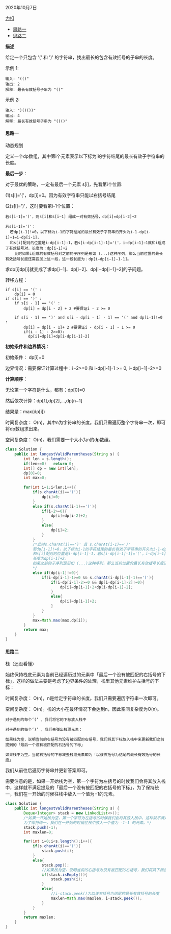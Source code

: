 2020年10月7日

[力扣](https://leetcode-cn.com/problems/longest-valid-parentheses/submissions/)

- [思路一](#思路一)
- [思路二](#思路二)

**描述**

给定一个只包含 '(' 和 ')' 的字符串，找出最长的包含有效括号的子串的长度。

示例 1:
```
输入: "(()"
输出: 2
解释: 最长有效括号子串为 "()"
```
示例 2:
```
输入: ")()())"
输出: 4
解释: 最长有效括号子串为 "()()"
```

#### 思路一

动态规划

定义一个dp数组，其中第i个元素表示以下标为i的字符结尾的最长有效子字符串的长度。

**最后一步**：

对于最优的策略，一定有最后一个元素 s[i]，先看第i个位置:

(1)s[i]='('，dp[i]=0。因为有效字符串只能以右括号结尾

(2)s[i]=')'，这时要看第i-1个位置：
```
若s[i-1]='('，则s[i]和s[i−1] 组成一对有效括号，dp[i]=dp[i-2]+2

若s[i-1]=')'：
  若dp[i-1]!=0，以下标为i-1的字符结尾的最长有效子字符串的开头为i-1-dp[i-1]+1=i-dp[i-1]，
  和s[i]配对的位置是i-dp[i-1]-1，若s[i-dp[i-1]-1]='('，i−dp[i−1]−1就和i组成了有效括号对，长度为：dp[i-1]+2
    此时如果i组成的有效括号对之前的子序列是形如 (...)这种序列，那么当前位置的最长有效括号长度还需要加上这一段，这一段长度为：dp[i−dp[i−1]−1-1]。
```
求dp[i]dp[i]就变成了求dp[i−1]、dp[i−2]、dp[i−dp[i−1]−2]的子问题。

转移方程：
```
if s[i] == '(' :
    dp[i] = 0
if s[i] == ')' :
    if s[i - 1] == '(' :
        dp[i] = dp[i - 2] + 2 #要保证i - 2 >= 0
        
    if s[i - 1] == ')' and s[i - dp[i - 1] - 1] == '(' and dp[i-1]!=0 :
        dp[i] = dp[i - 1]+ 2 #要保证i - dp[i - 1] - 1 >= 0
        if(i - 1] - 2>=0):
          dp[i]=dp[i]+dp[i-dp[i-1]-2]
```
**初始条件和边界情况**：

初始条件： dp[i]=0

边界情况：需要保证计算过程中：i−2>=0 和 i-dp[i-1]-1 >= 0, i−dp[i−1]−2>=0

**计算顺序**：

无论第一个字符是什么，都有：dp[0]=0

然后依次计算：dp[1],dp[2],...,dp[n−1]

结果是：max(dp[i])

时间复杂度： O(n)，其中n为字符串的长度。我们只需遍历整个字符串一次，即可将dp数组求出来。

空间复杂度： O(n)。我们需要一个大小为n的dp数组。

```java
class Solution {
    public int longestValidParentheses(String s) {
        int len = s.length();
        if(len==0)   return 0;
        int[] dp = new int[len];
        dp[0]=0;
        int max=0;
        
        for(int i=1;i<len;i++){
            if(s.charAt(i)=='('){
                dp[i]=0;
            }
            else if(s.charAt(i-1)=='('){
                if(i-2>=0){
                    dp[i]=dp[i-2]+2;
                }
                else{
                    dp[i]=2;
                }
            }
            /*此时s.charAt(i)==')' 且 s.charAt(i-1)==')'
            若dp[i-1]!=0，以下标为i-1的字符结尾的最长有效子字符串的开头为i-1-dp[i-1]+1=i-dp[i-1]
            和s[i]配对的位置是i-dp[i-1]-1，若s[i-dp[i-1]-1]='('，i−dp[i−1]−1就和i组成了有效括号对,
            长度为dp[i-1]+2。
            如果之前的子序列是形如 (...)这种序列，那么当前位置的最长有效括号长度还需要加上这一段，这一段长度为dp[i−dp[i−1]−1-1]。
            */
            else if(dp[i-1]!=0){
                if(i-dp[i-1]-1>=0 && s.charAt(i-dp[i-1]-1)=='('){
                    if(i-dp[i-1]-2>=0 && dp[i-dp[i-1]-2]!=0){
                        dp[i]=dp[i-1]+2+dp[i-dp[i-1]-2];
                    }
                    else{
                        dp[i]=dp[i-1]+2;
                    }
                }
            }
            max=Math.max(max,dp[i]);
        }
        return max;
    }
}
```

#### 思路二

栈（还没看懂）

始终保持栈底元素为当前已经遍历过的元素中「最后一个没有被匹配的右括号的下标」，这样的做法主要是考虑了边界条件的处理，栈里其他元素维护左括号的下标：

时间复杂度： O(n)，n是给定字符串的长度。我们只需要遍历字符串一次即可。

空间复杂度： O(n)。栈的大小在最坏情况下会达到n，因此空间复杂度为O(n)。

```
对于遇到的每个‘(’ ，我们将它的下标放入栈中

对于遇到的每个‘)’ ，我们先弹出栈顶元素：

如果栈为空，说明当前的右括号为没有被匹配的右括号，我们将其下标放入栈中来更新我们之前提到的「最后一个没有被匹配的右括号的下标」

如果栈不为空，当前右括号的下标减去栈顶元素即为「以该右括号为结尾的最长有效括号的长度」
```
我们从前往后遍历字符串并更新答案即可。

需要注意的是，如果一开始栈为空，第一个字符为左括号的时候我们会将其放入栈中，这样就不满足提及的「最后一个没有被匹配的右括号的下标」，为了保持统一，我们在一开始的时候往栈中放入一个值为−1的元素。

```java
class Solution {
    public int longestValidParentheses(String s) {
        Deque<Integer> stack = new LinkedList<>();
        /*如果一开始栈为空，第一个字符为左括号的时候我们会将其放入栈中，这样就不满足提及的「最后一个没有被匹配的右括号的下标」，
        为了保持统一，我们在一开始的时候往栈中放入一个值为 -1−1 的元素。*/
        stack.push(-1);
        int maxlen=0;

        for(int i=0;i<s.length();i++){
            if(s.charAt(i)=='('){
                stack.push(i);
            }
            else{
                stack.pop();
                //如果栈为空，说明当前的右括号为没有被匹配的右括号，我们将其下标放入栈中来更新我们之前提到的「最后一个没有被匹配的右括号的下标」
                if(stack.isEmpty()){
                    stack.push(i);
                }
                else{
                    //i-stack.peek()为以该右括号为结尾的最长有效括号的长度
                    maxlen=Math.max(maxlen, i-stack.peek());
                }
            }
        }
        return maxlen;
    }
}
```

